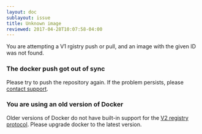 ```yaml
---
layout: doc
sublayout: issue
title: Unknown image
reviewed: 2017-04-28T10:07:58-04:00
---
```

You are attempting a V1 rgistry push or pull, and an image with the given ID was not found.

### The docker push got out of sync

Please try to push the repository again. If the problem persists, please [contact support](https://quay.io/contact).

### You are using an old version of Docker

Older versions of Docker do not have built-in support for the [V2 registry protocol](https://docs.docker.com/registry/spec/api/). Please upgrade docker to the latest version.
